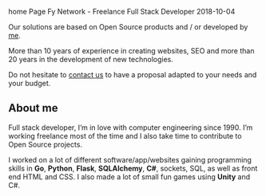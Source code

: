 home
Page
Fy Network - Freelance Full Stack Developer
2018-10-04





Our solutions are based on Open Source products and / or developed by [me](/me).

More than 10 years of experience in creating websites, SEO and more than 20 years in the development of new technologies.

Do not hesitate to [contact us](/contact) to have a proposal adapted to your needs and your budget.



## About me

Full stack developer, I’m in love with computer engineering since 1990. I’m working
freelance most of the time and I also take time to contribute to Open Source projects. 

I worked on a lot of different software/app/websites gaining programming skills in **Go**, **Python**, **Flask**, **SQLAlchemy**, **C#**, sockets, SQL, as well as front end HTML and CSS. I also made a lot of small fun games using **Unity** and C#.


